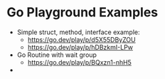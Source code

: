 # Go Playground Examples
* Simple struct, method, interface example:
  * https://go.dev/play/p/d5X55DByZOU
  * https://go.dev/play/p/hDBzkmI-LPw
* Go Routine with wait group
  * https://go.dev/play/p/BQxzn1-nhH5
* 
